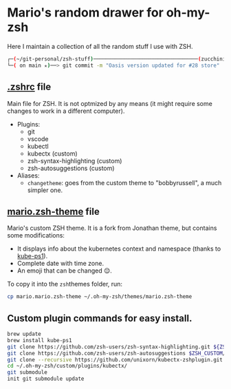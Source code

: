 # Mario's random drawer for oh-my-zsh

Here I maintain a collection of all the random stuff I use with ZSH.

```bash
┌─(~/git-personal/zsh-stuff)──────────────────────────────────(zucchini-nano-0032:monitoring 🤔 Fri Feb 11 16:48:54 WET 2022)─┐
└─( on main ✭)──> git commit -m "Oasis version updated for #28 store"
```

## [.zshrc](.zshrc) file

Main file for ZSH. It is not optmized by any means (it might require some changes to work in a different computer).

- Plugins:
  - git
  - vscode
  - kubectl
  - kubectx (custom)
  - zsh-syntax-highlighting (custom)
  - zsh-autosuggestions (custom)
- Aliases:
  - `changetheme`: goes from the custom theme to "bobbyrussell", a much simpler one.

## [mario.zsh-theme](mario.zsh-theme) file

Mario's custom ZSH theme. It is a fork from Jonathan theme, but contains some modifications:

- It displays info about the kubernetes context and namespace (thanks to [kube-ps1](https://github.com/jonmosco/kube-ps1)).
- Complete date with time zone.
- An emoji that can be changed 😌.

To copy it into the `zsh`themes folder, run:

```bash
cp mario.mario.zsh-theme ~/.oh-my-zsh/themes/mario.zsh-theme
```

## Custom plugin commands for easy install.

```bash
brew update
brew install kube-ps1
git clone https://github.com/zsh-users/zsh-syntax-highlighting.git ${ZSH_CUSTOM:-~/.oh-my-zsh/custom}/plugins/zsh-syntax-highlighting
git clone https://github.com/zsh-users/zsh-autosuggestions $ZSH_CUSTOM/plugins/zsh-autosuggestions
git clone --recursive https://github.com/unixorn/kubectx-zshplugin.git ${ZSH_CUSTOM:-~/.oh-my-zsh/custom}/plugins/kubectx
cd ~/.oh-my-zsh/custom/plugins/kubectx/
git submodule
init git submodule update
```
